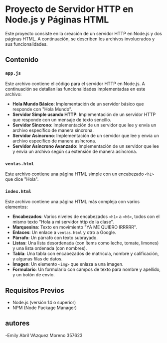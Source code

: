 # Proyecto de Servidor HTTP en Node.js y Páginas HTML

Este proyecto consiste en la creación de un servidor HTTP en Node.js y dos páginas HTML. A continuación, se describen los archivos involucrados y sus funcionalidades.

## Contenido

### `app.js`
Este archivo contiene el código para el servidor HTTP en Node.js. A continuación se detallan las funcionalidades implementadas en este archivo:

- **Hola Mundo Básico**: Implementación de un servidor básico que responde con "Hola Mundo".
- **Servidor Simple usando HTTP**: Implementación de un servidor HTTP que responde con un mensaje de texto sencillo.
- **Servidor Síncrono**: Implementación de un servidor que lee y envía un archivo específico de manera síncrona.
- **Servidor Asíncrono**: Implementación de un servidor que lee y envía un archivo específico de manera asíncrona.
- **Servidor Asíncrono Avanzado**: Implementación de un servidor que lee y envía un archivo según su extensión de manera asíncrona.

### `ventas.html`
Este archivo contiene una página HTML simple con un encabezado `<h1>` que dice "Hola".

### `index.html`
Este archivo contiene una página HTML más compleja con varios elementos:

- **Encabezados**: Varios niveles de encabezados `<h1>` a `<h6>`, todos con el mismo texto "Hola a mi servidor http de la clase".
- **Marquesina**: Texto en movimiento "YA ME QUIERO IRRRRR".
- **Enlaces**: Un enlace a `ventas.html` y otro a Google.
- **Párrafo**: Un párrafo con texto subrayado.
- **Listas**: Una lista desordenada (con ítems como leche, tomate, limones) y una lista ordenada (con nombres).
- **Tabla**: Una tabla con encabezados de matrícula, nombre y calificación, y algunas filas de datos.
- **Imagen**: Un elemento `<img>` que enlaza a una imagen.
- **Formulario**: Un formulario con campos de texto para nombre y apellido, y un botón de envío.

## Requisitos Previos

- Node.js (versión 14 o superior)
- NPM (Node Package Manager)

## autores
-Emily Abril VAzquez Moreno 357623
